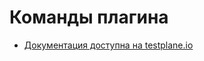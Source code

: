 # Команды плагина

- [Документация доступна на testplane.io](https://testplane.io/ru/docs/v8/html-reporter/html-reporter-commands/)
